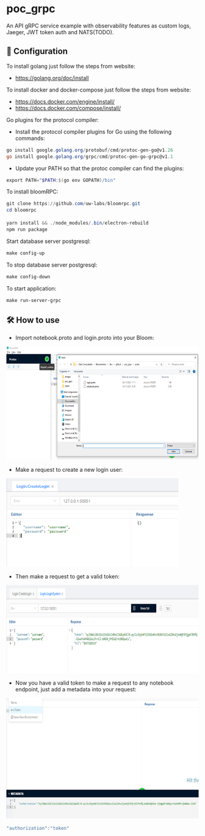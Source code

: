 # poc_grpc

An API gRPC service example with observability features as custom logs, Jaeger, JWT token auth and NATS(TODO).

## 🧰 Configuration

To install golang just follow the steps from website:
- https://golang.org/doc/install

To install docker and docker-compose just follow the steps from website:
- https://docs.docker.com/engine/install/
- https://docs.docker.com/compose/install/

Go plugins for the protocol compiler:

- Install the protocol compiler plugins for Go using the following commands:
``` powershell
go install google.golang.org/protobuf/cmd/protoc-gen-go@v1.26
go install google.golang.org/grpc/cmd/protoc-gen-go-grpc@v1.1
```
- Update your PATH so that the protoc compiler can find the plugins:
``` powershell
export PATH="$PATH:$(go env GOPATH)/bin"
``` 

To install bloomRPC:
``` powershell
git clone https://github.com/uw-labs/bloomrpc.git
cd bloomrpc

yarn install && ./node_modules/.bin/electron-rebuild
npm run package
```
Start database server postgresql:
``` powershell
make config-up
```
To stop database server postgresql:
``` powershell
make config-down
```
To start application:
``` powershell
make run-server-grpc
```

## 🛠 How to use
- Import notebook.proto and login.proto into your Bloom:
<img src="https://github.com/miguelhbrito/poc_grpc/blob/master/images/bloomImportProtos.png" width="646" height="298">

- Make a request to create a new login user:
<img src="https://github.com/miguelhbrito/poc_grpc/blob/master/images/bloomCreateLogin.png" width="451" height="232">

- Then make a request to get a valid token:
<img src="https://github.com/miguelhbrito/poc_grpc/blob/master/images/bloomTokenLogin.png" width="844" height="231">

- Now you have a valid token to make a request to any notebook endpoint, just add a metadata into your request:
<img src="https://github.com/miguelhbrito/poc_grpc/blob/master/images/bloomMetadata.png" width="690" height="316">

``` powershell
"authorization":"token"
```
